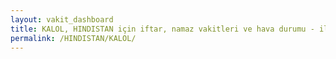 ```yaml
---
layout: vakit_dashboard
title: KALOL, HINDISTAN için iftar, namaz vakitleri ve hava durumu - ilçe/eyalet seç
permalink: /HINDISTAN/KALOL/
---
```


<script type="text/javascript">
  var GLOBAL_COUNTRY = 'HINDISTAN';
  var GLOBAL_CITY = 'KALOL';
  var GLOBAL_STATE = '';
  var lat = 72;
  var lon = 21;
</script>
